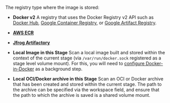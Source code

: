 The registry type where the image is stored: 

* **Docker v2** A registry that uses the Docker Registry v2 API such as [Docker Hub](https://docs.docker.com/registry/spec/api/), [Google Container Registry](https://cloud.google.com/container-registry), or [Google Artifact Registry](https://cloud.google.com/artifact-registry).

* **[AWS ECR](https://aws.amazon.com/ecr/)** 

* **[Jfrog Artifactory](https://jfrog.com/artifactory/)** 

* **Local Image in this Stage** Scan a local image built and stored within the context of the current stage (via `/var/run/docker.sock` registered as a stage level volume mount). For this, you will need to [configure Docker-in-Docker](/docs/security-testing-orchestration/sto-techref-category/security-step-settings-reference#configuring-docker-in-docker-dind-for-your-pipeline) as a background step.

* **Local OCI/Docker archive in this Stage** Scan an OCI or Docker archive that has been created and stored within the current stage. The path to the archive can be specified via the workspace field, and ensure that the path to which the archive is saved is a shared volume mount.